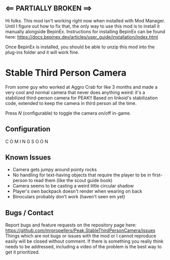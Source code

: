 ## <== PARTIALLY BROKEN ==>
Hi folks. This mod isn't working right now when installed with Mod Manager. Until I figure out how to fix that,
 the only way to use this mod is to install it manually alongside BepinEx. Instructions for installing BepinEx can be found
here: https://docs.bepinex.dev/articles/user_guide/installation/index.html

Once BepinEx is installed, you should be able to unzip this mod into the plug-ins  folder and it will work fine.

# Stable Third Person Camera
From some guy who worked at Aggro Crab for like 3 months and made a very cool and normal camera that never does anything weird: 
it's a stabilized third-person camera for PEAK!! Based on linkoid's stabilization code,
extended to keep the camera in third person all the time.

Press *N* (configurable) to toggle the camera on/off in-game.

## Configuration
C O M I N G  S O O N

## Known Issues
* Camera gets jumpy around pointy rocks
* No handling for text-having objects that require the player to be in first-person to read them (like the scout guide book)
* Camera seems to be casting a weird little circular shadow
* Player's own backpack doesn't render when wearing on back
* Binoculars probably don't work (haven't seen em yet)

## Bugs / Contact
Report bugs and feature requests on the repository page here: https://github.com/mrpropellers/Peak.StableThirdPersonCamera/issues
Things which are not bugs or issues with the mod or I cannot reproduce easily will be closed without comment. If there is something you really think needs to be addressed, including a video of the problem is the best way to get it prioritized.